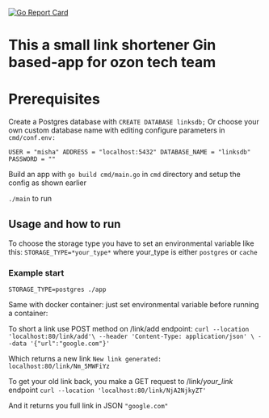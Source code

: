 [![Go Report Card](https://goreportcard.com/badge/github.com/golang-standards/project-layout?style=flat-square)](https://goreportcard.com/report/github.com/mishaRomanov/test-ozon)
# This a small link shortener Gin based-app for ozon tech team 
# Prerequisites
Create a Postgres database with 
``CREATE DATABASE linksdb;``
Or choose your own custom database name with editing configure parameters in ``cmd/conf.env:``

``USER = "misha"
ADDRESS = "localhost:5432"
DATABASE_NAME = "linksdb"
PASSWORD = ""``

Build an app with `go build cmd/main.go` in `cmd` directory and setup the config as shown earlier 

`./main` to run 

## Usage and how to run
To choose the storage type you have to set an environmental variable like this:
`STORAGE_TYPE=*your_type*` where your_type is either `postgres` or `cache`

### Example start 
`STORAGE_TYPE=postgres ./app`

Same with docker container: just set environmental variable before running a container:


 To short a link use POST method on /link/add endpoint:
``curl --location 'localhost:80/link/add'\
--header 'Content-Type: application/json' \
--data '{"url":"google.com"}'``


Which returns a new link 
``New link generated: localhost:80/link/Nm_5MWFiYz``


To get your old link back, you make a GET request to /link/*your_link* endpoint
``curl --location 'localhost:80/link/NjA2NjkyZT'``


And it returns you full link in JSON
``"google.com"``